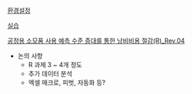 [환경설정](https://gist.github.com/heuiy/776e17061a60664c0e79182304c4bfdc)

[실습](https://github.com/heuiy/CoP_finished/blob/main/data/211014.r)

[공정용 소모품 사용 예측 수준 증대를 통한 낭비비용 절감(R)_Rev.04](https://colab.research.google.com/drive/1umZFAmcg2K_8OwsA_NHgMhGIKUORIizu?usp=sharing)

- 논의 사항
  - R 과제 3 ~ 4개 정도
  - 추가 데이터 분석
  - 엑셀 매크로, 피벗, 자동화 등?
